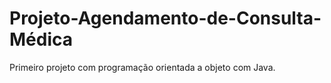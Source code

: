# Projeto-Agendamento-de-Consulta-Médica
Primeiro projeto com programação orientada a objeto com Java. 
